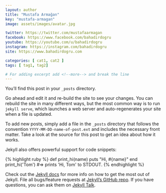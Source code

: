 ```yaml
---
layout: author
title: "Mustafa Armağan"
key: "mustafa-armagan"
image: assets/images/avatar.jpg

twitter: https://twitter.com/mustafaarmagan
facebook: https://www.facebook.com/bahadirdogru
youtube: https://youtube.com/u/bahadirdogru
instagram: https://instagram.com/bahadirdogru
site: https://www.bahadirdogru.com

categories: [ cat1, cat2 ]
tags: [ tag1, tag2]

# For adding excerpt add <!--more--> and break the line
---
```

You’ll find this post in your `_posts` directory.
<!--more-->
Go ahead and edit it and re-build the site to see your changes. You can rebuild the site in many different ways, but the most common way is to run `jekyll serve`, which launches a web server and auto-regenerates your site when a file is updated.


To add new posts, simply add a file in the `_posts` directory that follows the convention `YYYY-MM-DD-name-of-post.ext` and includes the necessary front matter. Take a look at the source for this post to get an idea about how it works.

Jekyll also offers powerful support for code snippets:

{% highlight ruby %}
def print_hi(name)
  puts "Hi, #{name}"
end
print_hi('Tom')
#=> prints 'Hi, Tom' to STDOUT.
{% endhighlight %}

Check out the [Jekyll docs][jekyll-docs] for more info on how to get the most out of Jekyll. File all bugs/feature requests at [Jekyll’s GitHub repo][jekyll-gh]. If you have questions, you can ask them on [Jekyll Talk][jekyll-talk].

[jekyll-docs]: https://jekyllrb.com/docs/home
[jekyll-gh]:   https://github.com/jekyll/jekyll
[jekyll-talk]: https://talk.jekyllrb.com/
